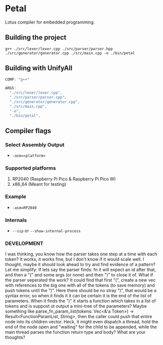 # Petal

Lotus compiler for embedded programming.

## Building the project

```
g++ ./src/lexer/lexer.cpp ./src/parser/parser.hpp ./src/generator/generator.cpp ./src/main.cpp -o ./bin/petal
```

## Building with UnifyAll

```c++
COMP: "g++"

ARGS:
  "./src/lexer/lexer.cpp",
  "./src/parser/parser.cpp",
  "./src/generator/generator.cpp",
  "./src/main.cpp",
  "-o",
  "./bin/petal",
```

## Compiler flags

### Select Assembly Output

* `-asm=<platform>`

### Supported platforms

1. RP2040 (Raspberry Pi Pico & Raspberry Pi Pico W)
2. x86_64 (Meant for testing)

### Example

* `-asm=RP2040`

### Internals

* `--sip` or `--show-internal-process`

### DEVELOPMENT

I was thinking, you know how the parser takes one step at a time with each token? It works, it works fine, but I don't know if it would scale well. I thought, maybe it should look ahead to try and find evidence of a pattern? Let me simplify: If lets say the parser finds: fn it will expect an id after that, and then a "(" and some args (or none) and then ")" to close it of. What if the parser seperated the work? It could find that first "(", create a new vec with references to the big one with all of the tokens (to save memory) and push tokens until the ")". Here there should be no stray ")", that would be a syntax error, so when it finds it it can be certain it is the end of the list of parameters. When it finds the ")" it starts a function which takes in a list of tokens and is suppost ot output a mini-tree of the parameters? Maybe something like parse_fn_param_list(tokens: Vec<&'a Token>) -> Result<FunctionParamList, String>, then the caller could push that entire node into its children vector. Heck, it might even dispatch a thread, hold the end of the node open and "waiting" for the child to be appended, while the main thread parses the function return type and body? What are your thoughts?
